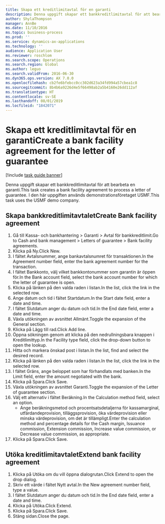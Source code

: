 ```yaml
---
title: Skapa ett kreditlimitavtal för en garanti
description: Denna uppgift skapar ett bankkreditlimitavtal för att bearbeta en garanti.
author: ShylaThompson
manager: AnnBe
ms.date: 11/10/2016
ms.topic: business-process
ms.prod: ''
ms.service: dynamics-ax-applications
ms.technology: ''
audience: Application User
ms.reviewer: roschlom
ms.search.scope: Operations
ms.search.region: Global
ms.author: leguo
ms.search.validFrom: 2016-06-30
ms.dyn365.ops.version: AX 7.0.0
ms.openlocfilehash: cb2fe6bfebcc0cc302d623a34fd994a57cbea1c8
ms.sourcegitcommit: 8b4b6a9226d4e5f66498ab2a5b4160e26dd112af
ms.translationtype: HT
ms.contentlocale: sv-SE
ms.lasthandoff: 08/01/2019
ms.locfileid: "1842071"
---
```

# <a name="create-a-bank-facility-agreement-for-the-letter-of-guarantee"></a><span data-ttu-id="f73f9-103">Skapa ett kreditlimitavtal för en garanti</span><span class="sxs-lookup"><span data-stu-id="f73f9-103">Create a bank facility agreement for the letter of guarantee</span></span>

[!include [task guide banner](../../includes/task-guide-banner.md)]

<span data-ttu-id="f73f9-104">Denna uppgift skapar ett bankkreditlimitavtal för att bearbeta en garanti.</span><span class="sxs-lookup"><span data-stu-id="f73f9-104">This task creates a bank facility agreement to process a letter of guarantee.</span></span> <span data-ttu-id="f73f9-105">I den här uppgiften används demonstrationsföretaget USMF.</span><span class="sxs-lookup"><span data-stu-id="f73f9-105">This task uses the USMF demo company.</span></span> 


## <a name="create-bank-facility-agreement"></a><span data-ttu-id="f73f9-106">Skapa bankkreditlimitavtalet</span><span class="sxs-lookup"><span data-stu-id="f73f9-106">Create Bank facility agreement</span></span>
1. <span data-ttu-id="f73f9-107">Gå till Kassa- och bankhantering > Garanti > Avtal för bankkreditlimit.</span><span class="sxs-lookup"><span data-stu-id="f73f9-107">Go to Cash and bank management > Letters of guarantee > Bank facility agreements.</span></span>
2. <span data-ttu-id="f73f9-108">Klicka på Ny.</span><span class="sxs-lookup"><span data-stu-id="f73f9-108">Click New.</span></span>
3. <span data-ttu-id="f73f9-109">I fältet Avtalsnummer, ange bankavtalsnumret för transaktionen.</span><span class="sxs-lookup"><span data-stu-id="f73f9-109">In the Agreement number field, enter the bank agreement number for the transaction.</span></span>
4. <span data-ttu-id="f73f9-110">I fältet Bankkonto, välj vilket bankkontonummer som garantin är öppen för.</span><span class="sxs-lookup"><span data-stu-id="f73f9-110">In the Bank account field, select the bank account number for which the letter of guarantee is open.</span></span> 
5. <span data-ttu-id="f73f9-111">Klicka på länken på den valda raden i listan.</span><span class="sxs-lookup"><span data-stu-id="f73f9-111">In the list, click the link in the selected row.</span></span>
6. <span data-ttu-id="f73f9-112">Ange datum och tid i fältet Startdatum.</span><span class="sxs-lookup"><span data-stu-id="f73f9-112">In the Start date field, enter a date and time.</span></span>
7. <span data-ttu-id="f73f9-113">I fältet Slutdatum anger du datum och tid.</span><span class="sxs-lookup"><span data-stu-id="f73f9-113">In the End date field, enter a date and time.</span></span>
8. <span data-ttu-id="f73f9-114">Växla utökningen av avsnittet Allmänt.</span><span class="sxs-lookup"><span data-stu-id="f73f9-114">Toggle the expansion of the General section.</span></span>
9. <span data-ttu-id="f73f9-115">Klicka på Lägg till rad.</span><span class="sxs-lookup"><span data-stu-id="f73f9-115">Click Add line.</span></span>
10. <span data-ttu-id="f73f9-116">Öppna sökningen genom att klicka på den nedrullningsbara knappen i Kreditlimittyp.</span><span class="sxs-lookup"><span data-stu-id="f73f9-116">In the Facility type field, click the drop-down button to open the lookup.</span></span>
11. <span data-ttu-id="f73f9-117">Hitta och markera önskad post i listan.</span><span class="sxs-lookup"><span data-stu-id="f73f9-117">In the list, find and select the desired record.</span></span>
12. <span data-ttu-id="f73f9-118">Klicka på länken på den valda raden i listan.</span><span class="sxs-lookup"><span data-stu-id="f73f9-118">In the list, click the link in the selected row.</span></span>
13. <span data-ttu-id="f73f9-119">I fältet Gräns, ange beloppet som har förhandlats med banken.</span><span class="sxs-lookup"><span data-stu-id="f73f9-119">In the Limit field, enter the amount negotiated with the bank.</span></span>
14. <span data-ttu-id="f73f9-120">Klicka på Spara.</span><span class="sxs-lookup"><span data-stu-id="f73f9-120">Click Save.</span></span>
15. <span data-ttu-id="f73f9-121">Växla utökningen av avsnittet Garanti.</span><span class="sxs-lookup"><span data-stu-id="f73f9-121">Toggle the expansion of the Letter of guarantee section.</span></span>
16. <span data-ttu-id="f73f9-122">Välj ett alternativ i fältet Beräkning.</span><span class="sxs-lookup"><span data-stu-id="f73f9-122">In the Calculation method field, select an option.</span></span>
    * <span data-ttu-id="f73f9-123">Ange beräkningsmetod och procentsatsdetaljerna för kassamarginal, utfärdandeprovision, tilläggsprovision, öka värdeprovision eller minska värdeprovision, om det är tillämpligt.</span><span class="sxs-lookup"><span data-stu-id="f73f9-123">Enter the calculation method and percentage details for the Cash margin, Issuance commission, Extension commission, Increase value commission, or Decrease value commission, as appropriate.</span></span>   
17. <span data-ttu-id="f73f9-124">Klicka på Spara.</span><span class="sxs-lookup"><span data-stu-id="f73f9-124">Click Save.</span></span>

## <a name="extend-bank-facility-agreement"></a><span data-ttu-id="f73f9-125">Utöka kreditlimitavtalet</span><span class="sxs-lookup"><span data-stu-id="f73f9-125">Extend bank facility agreement</span></span>
1. <span data-ttu-id="f73f9-126">Klicka på Utöka om du vill öppna dialogrutan.</span><span class="sxs-lookup"><span data-stu-id="f73f9-126">Click Extend to open the drop dialog.</span></span>
2. <span data-ttu-id="f73f9-127">Skriv ett värde i fältet Nytt avtal.</span><span class="sxs-lookup"><span data-stu-id="f73f9-127">In the New agreement number field, type a value.</span></span>
3. <span data-ttu-id="f73f9-128">I fältet Slutdatum anger du datum och tid.</span><span class="sxs-lookup"><span data-stu-id="f73f9-128">In the End date field, enter a date and time.</span></span>
4. <span data-ttu-id="f73f9-129">Klicka på Utöka.</span><span class="sxs-lookup"><span data-stu-id="f73f9-129">Click Extend.</span></span>
5. <span data-ttu-id="f73f9-130">Klicka på Spara.</span><span class="sxs-lookup"><span data-stu-id="f73f9-130">Click Save.</span></span>
6. <span data-ttu-id="f73f9-131">Stäng sidan.</span><span class="sxs-lookup"><span data-stu-id="f73f9-131">Close the page.</span></span>

